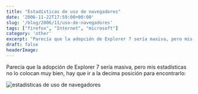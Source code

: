 ```yaml
---
title: "Estadísticas de uso de navegadores"
date: '2006-11-22T17:59:00+00:00'
slug: '/blog/2006/11/uso-de-navegadores'
tags: ["firefox", "Internet", "microsoft"]
category: 'other'
excerpt: "Parecía que la adopción de Explorer 7 sería masiva, pero mis estadísticas no lo colocan muy bien, hay que ir a la decima posición para encontrarlo:![estadisticas de uso de navegadores]("
draft: false
headerImage:
---
```

Parecía que la adopción de Explorer 7 sería masiva, pero mis estadísticas no lo colocan muy bien, hay que ir a la decima posición para encontrarlo:

![estadisticas de uso de navegadores](http://www.riojasoft.com/files/uso_navegadores.png)
